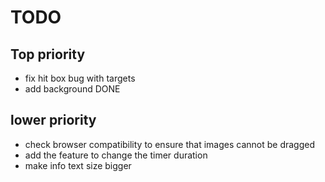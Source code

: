 # TODO

## Top priority

- fix hit box bug with targets
- add background DONE

## lower priority

- check browser compatibility to ensure that images cannot be dragged
- add the feature to change the timer duration
- make info text size bigger

